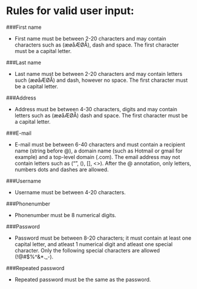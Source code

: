 # Rules for valid user input:

###First name
- First name must be between 2-20 characters and may contain characters
  such as (æøåÆØÅ), dash and space. The first character 
  must be a capital letter.
  
###Last name
- Last name must be between 2-20 characters and may contain letters such (æøåÆØÅ) and dash,
  however no space. The first character must be a capital letter.
  
###Address
- Address must be between 4-30 characters, digits and may contain letters such as (æøåÆØÅ) dash and space.
  The first character must be a capital letter.

###E-mail
- E-mail must be between 6-40 characters and must contain a recipient name (string before @), a domain name
  (such as Hotmail or gmail for example) and a top-level domain (.com).
  The email address may not contain letters such as (“”, (), [], <>). After the @ annotation, only letters, numbers
  dots and dashes are allowed.
  
###Username
- Username must be between 4-20 characters.

###Phonenumber
- Phonenumber must be 8 numerical digits.
  
###Password
- Password must be between 8-20 characters; it must contain at least one capital letter, and atleast 1 numerical digit and atleast one special character.
  Only the following special characters are allowed (!@#$%^&*._-).

###Repeated password
- Repeated password must be the same as the password.
